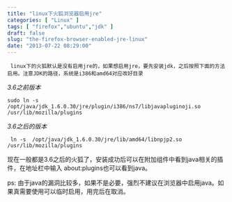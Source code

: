 ```yaml
---
title: "linux下火狐浏览器启用jre"
categories: [ "Linux" ]
tags: [ "firefox","ubuntu","jdk" ]
draft: false
slug: "the-firefox-browser-enabled-jre-linux"
date: "2013-07-22 08:29:00"
---
```


     linux下的火狐默认是没有启用jre的，如果想启用jre，要先安装jdk，之后按照下面的方法启用。注意JDK的路径，系统是i386和amd64对应改好目录 

*3.6之前版本*

    sudo ln -s /opt/java/jdk_1.6.0.30/jre/plugin/i386/ns7/libjavapluginoji.so  /usr/lib/mozilla/plugins

*3.6之后的版本*


<!--more-->


     ln -s  /opt/java/jdk_1.6.0.30/jre/lib/amd64/libnpjp2.so /usr/lib/mozilla/plugins


现在一般都是3.6之后的火狐了，安装成功后可以在附加组件中看到java相关的插件，在地址栏中输入 about:plugins也可以看到java。

ps: 由于java的漏洞比较多，如果不是必要，强烈不建议在浏览器中启用java。如果真需要使用可以临时启用，用完后在取消。


